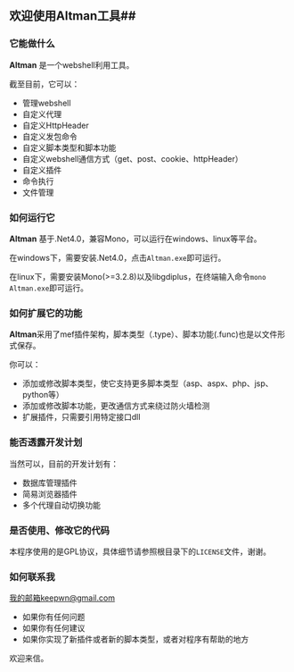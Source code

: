 ## 欢迎使用Altman工具##


### 它能做什么 ###
**Altman** 是一个webshell利用工具。

截至目前，它可以：

- 管理webshell
- 自定义代理
- 自定义HttpHeader
- 自定义发包命令
- 自定义脚本类型和脚本功能
- 自定义webshell通信方式（get、post、cookie、httpHeader）
- 自定义插件
- 命令执行
- 文件管理

### 如何运行它 ###
**Altman** 基于.Net4.0，兼容Mono，可以运行在windows、linux等平台。

在windows下，需要安装.Net4.0，点击`Altman.exe`即可运行。

在linux下，需要安装Mono(>=3.2.8)以及libgdiplus，在终端输入命令`mono Altman.exe`即可运行。

### 如何扩展它的功能 ###
**Altman**采用了mef插件架构，脚本类型（.type）、脚本功能(.func)也是以文件形式保存。

你可以：
- 添加或修改脚本类型，使它支持更多脚本类型（asp、aspx、php、jsp、python等）
- 添加或修改脚本功能，更改通信方式来绕过防火墙检测
- 扩展插件，只需要引用特定接口dll


### 能否透露开发计划 ###
当然可以，目前的开发计划有：

- 数据库管理插件
- 简易浏览器插件
- 多个代理自动切换功能


### 是否使用、修改它的代码 ###
本程序使用的是GPL协议，具体细节请参照根目录下的`LICENSE`文件，谢谢。


### 如何联系我 ###
我的邮箱keepwn@gmail.com

- 如果你有任何问题
- 如果你有任何建议
- 如果你实现了新插件或者新的脚本类型，或者对程序有帮助的地方

欢迎来信。